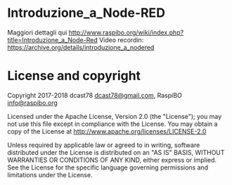 # Introduzione_a_Node-RED
Maggiori dettagli  qui http://www.raspibo.org/wiki/index.php?title=Introduzione_a_Node-Red
Video recordin: https://archive.org/details/introduzione_a_nodered

License and copyright
=====================

Copyright 2017-2018 dcast78 dcast78@gmail.com, RaspiBO info@raspibo.org

Licensed under the Apache License, Version 2.0 (the "License"); you may not use this file except in compliance with the License. You may obtain a copy of the License at http://www.apache.org/licenses/LICENSE-2.0

Unless required by applicable law or agreed to in writing, software distributed under the License is distributed on an "AS IS" BASIS, WITHOUT WARRANTIES OR CONDITIONS OF ANY KIND, either express or implied. See the License for the specific language governing permissions and limitations under the License.


